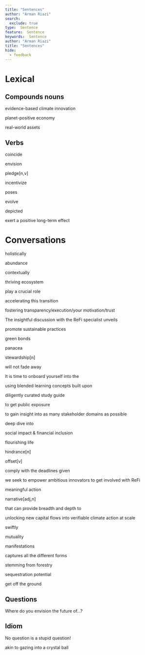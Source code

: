 ```yaml
---
title: "Sentences"
author: "Arman Riazi"
search:
  exclude: true
type:  Sentence
feature:  Sentence
keywords:  Sentence
author: "Arman Riazi"
title: "Sentences"
hide:
  - feedback
---
```


# Lexical 

## Compounds nouns

evidence-based climate innovation

planet-positive economy

real-world assets

## Verbs

coincide

envision

pledge[n,v]

incentivize

poses

evolve

depicted

exert a positive long-term effect

# Conversations

holistically

abundance

contextually

thriving ecosystem

play a crucial role

accelerating this transition

fostering transparency/execution/your motivation/trust

The insightful discussion with the ReFi specialist unveils

promote sustainable practices

green bonds

panacea

stewardship[n]

will not fade away

It is time to onboard yourself into the

using blended learning concepts built upon

diligently curated study guide

to get public exposure

to gain insight into as many stakeholder domains as possible

deep dive into

social impact & financial inclusion

flourishing life

hindrance[n]

offset[v]

comply with the deadlines given

we seek to empower ambitious innovators to get involved with ReFi

meaningful action

narrative[adj,n]

that can provide breadth and depth to

unlocking new capital flows into verifiable climate action at scale

swiftly

mutuality

manifestations

captures all the different forms

stemming from forestry

sequestration potential

get off the ground

## Questions

Where do you envision the future of...?

## Idiom

No question is a stupid question! 

akin to gazing into a crystal ball